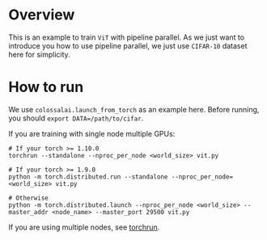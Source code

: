 # Overview

This is an example to train `ViT` with pipeline parallel. As we just want to introduce you how to use pipeline parallel, we just use `CIFAR-10` dataset here for simplicity. 

# How to run

We use `colossalai.launch_from_torch` as an example here. Before running, you should `export DATA=/path/to/cifar`.

If you are training with single node multiple GPUs:
```shell
# If your torch >= 1.10.0
torchrun --standalone --nproc_per_node <world_size> vit.py

# If your torch >= 1.9.0
python -m torch.distributed.run --standalone --nproc_per_node=<world_size> vit.py

# Otherwise
python -m torch.distributed.launch --nproc_per_node <world_size> --master_addr <node_name> --master_port 29500 vit.py
```

If you are using multiple nodes, see [torchrun](https://pytorch.org/docs/stable/elastic/run.html#launcher-api).
